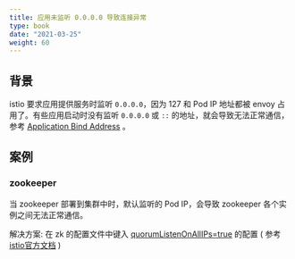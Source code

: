 ```yaml
---
title: 应用未监听 0.0.0.0 导致连接异常
type: book
date: "2021-03-25"
weight: 60
---
```


## 背景

istio 要求应用提供服务时监听 `0.0.0.0`，因为 127 和 Pod IP 地址都被 envoy 占用了。有些应用启动时没有监听 `0.0.0.0` 或 `::` 的地址，就会导致无法正常通信，参考 [Application Bind Address](https://istio.io/latest/docs/ops/deployment/requirements/#application-bind-address) 。

## 案例

### zookeeper

当 zookeeper 部署到集群中时，默认监听的 Pod IP，会导致 zookeeper 各个实例之间无法正常通信。

解决方案: 在 zk 的配置文件中键入 [quorumListenOnAllIPs=true](https://zookeeper.apache.org/doc/r3.5.7/zookeeperAdmin.html) 的配置 ( 参考 [istio官方文档](https://istio.io/latest/faq/applications/#zookeeper) ) 

